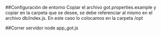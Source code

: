 ##Configuración de entorno
Copiar el archivo got.properties.example y copiar en la carpeta que se desee, se debe referenciar al mismo en el archivo db/index.js. En este caso lo colocamos en la carpeta /opt

##Correr servidor
node app_got.js



